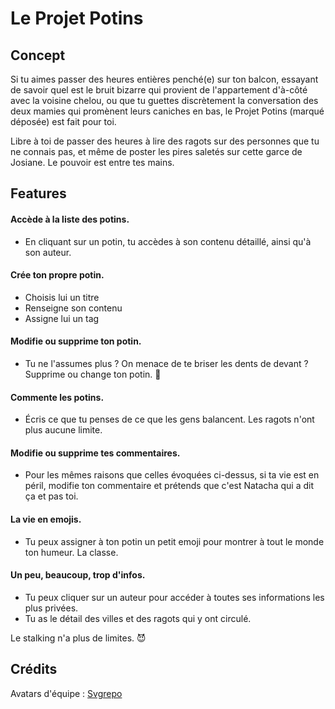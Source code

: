 # Le Projet Potins


## Concept

Si tu aimes passer des heures entières penché(e) sur ton balcon, essayant de savoir quel est le bruit bizarre qui provient de l'appartement d'à-côté avec la voisine chelou, 
ou que tu guettes discrètement la conversation des deux mamies qui promènent leurs caniches en bas, le Projet Potins (marqué déposée) est fait pour toi.

Libre à toi de passer des heures à lire des ragots sur des personnes que tu ne connais pas, et même de poster les pires saletés sur cette garce de Josiane.
Le pouvoir est entre tes mains.


## Features

#### Accède à la liste des potins.
- En cliquant sur un potin, tu accèdes à son contenu détaillé, ainsi qu'à son auteur.

#### Crée ton propre potin.
- Choisis lui un titre
- Renseigne son contenu
- Assigne lui un tag

#### Modifie ou supprime ton potin.
- Tu ne l'assumes plus ? On menace de te briser les dents de devant ? Supprime ou change ton potin. 🤫

#### Commente les potins.
- Écris ce que tu penses de ce que les gens balancent. Les ragots n'ont plus aucune limite.

#### Modifie ou supprime tes commentaires.
- Pour les mêmes raisons que celles évoquées ci-dessus, si ta vie est en péril, modifie ton commentaire et prétends que c'est Natacha qui a dit ça et pas toi.

#### La vie en emojis.
- Tu peux assigner à ton potin un petit emoji pour montrer à tout le monde ton humeur. La classe.


#### Un peu, beaucoup, trop d'infos.
- Tu peux cliquer sur un auteur pour accéder à toutes ses informations les plus privées.
- Tu as le détail des villes et des ragots qui y ont circulé.


Le stalking n'a plus de limites. 😈


## Crédits

Avatars d'équipe : [Svgrepo](https://www.svgrepo.com)